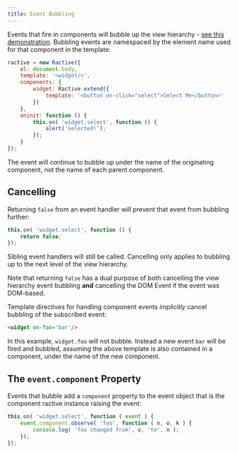 ```yaml
---
title: Event Bubbling
---
```


Events that fire in components will bubble up the view hierarchy - [see this demonstration](http://jsfiddle.net/rich_harris/cdvehp1t/). Bubbling events are namespaced by the element name used for that component in the template:

```js
ractive = new Ractive({
    el: document.body,
    template: '<widget/>',
    components: {
        widget: Ractive.extend({
            template: '<button on-click="select">Select Me</button>'
        })
    },
    oninit: function () {
	    this.on( 'widget.select', function () {
	    	alert('selected!');
		});
	}
});
```
The event will continue to bubble up under the name of the originating component, not the name of each parent component.

## Cancelling

Returning `false` from an event handler will prevent that event from bubbling further:

```js
this.on( 'widget.select', function () {
    return false;
});

```

Sibling event handlers will still be called. Cancelling only applies to bubbling up to the next level of the view hierarchy.

Note that returning `false` has a dual purpose of both cancelling the view hierarchy event bubbling __and__ cancelling the DOM Event if the event was DOM-based.

Template directives for handling component events _implicitly_ cancel bubbling of the subscribed event:

```html
<widget on-foo='bar'/>
```
In this example, `widget.foo` will not bubble. Instead a new event `bar` will be fired and bubbled, assuming the above template is also contained in a component, under the name of the new component.

## The `event.component` Property

Events that bubble add a `component` property to the event object that is the component ractive instance raising the event:

```js
this.on( 'widget.select', function ( event ) {
    event.component.observe( 'foo', function ( n, o, k ) {
        console.log( 'foo changed from', o, 'to', n );
    });
});

```
